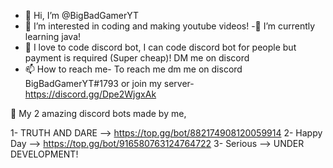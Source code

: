 - 👋 Hi, I’m @BigBadGamerYT
- 👀 I’m interested in coding and making youtube videos!
-🌱 I’m currently learning java!
- 💞️ I love to code discord bot, I can code discord bot for people but payment is required (Super cheap)! DM me on discord   
- 📫 How to reach me- To reach me dm me on discord BigBadGamerYT#1793 or join my server-  https://discord.gg/Dpe2WjgxAk

👀 My 2 amazing discord bots made by me,

1- TRUTH AND DARE --> https://top.gg/bot/882174908120059914
2- Happy Day --> https://top.gg/bot/916580763124764722 
3- Serious --> UNDER DEVELOPMENT!

<!---
BigBadGamerYT/BigBadGamerYT is a ✨ special ✨ repository because its `README.md` (this file) appears on your GitHub profile.
You can click the Preview link to take a look at your changes.
--->
